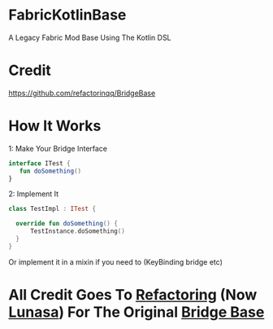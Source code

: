 # FabricKotlinBase
A Legacy Fabric Mod Base Using The Kotlin DSL

# Credit
https://github.com/refactorinqq/BridgeBase

# How It Works

1: Make Your Bridge Interface

```kotlin
interface ITest {
   fun doSomething()
}
```

2: Implement It

```kotlin
class TestImpl : ITest {

  override fun doSomething() {
      TestInstance.doSomething()
  }
}
```

Or implement it in a mixin if you need to (KeyBinding bridge etc)

# All Credit Goes To [Refactoring](https://github.com/refactorinqq) (Now [Lunasa](https://github.com/Luna0x01)) For The Original [Bridge Base](https://github.com/refactorinqq/BridgeBase)
